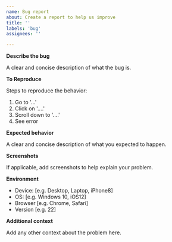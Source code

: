 ```yaml
---
name: Bug report
about: Create a report to help us improve
title: ''
labels: 'bug'
assignees: ''

---
```


**Describe the bug**

A clear and concise description of what the bug is.

**To Reproduce**

Steps to reproduce the behavior:
1. Go to '...'
2. Click on '....'
3. Scroll down to '....'
4. See error

**Expected behavior**

A clear and concise description of what you expected to happen.

**Screenshots**

If applicable, add screenshots to help explain your problem.

**Environment**

 - Device: [e.g. Desktop, Laptop, iPhone8]
 - OS: [e.g. Windows 10, iOS12]
 - Browser [e.g. Chrome, Safari]
 - Version [e.g. 22]

**Additional context**

Add any other context about the problem here.

